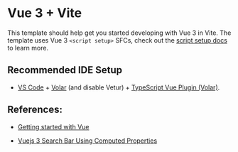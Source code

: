 # Vue 3 + Vite

This template should help get you started developing with Vue 3 in Vite. The template uses Vue 3 `<script setup>` SFCs, check out the [script setup docs](https://v3.vuejs.org/api/sfc-script-setup.html#sfc-script-setup) to learn more.

## Recommended IDE Setup

- [VS Code](https://code.visualstudio.com/) + [Volar](https://marketplace.visualstudio.com/items?itemName=Vue.volar) (and disable Vetur) + [TypeScript Vue Plugin (Volar)](https://marketplace.visualstudio.com/items?itemName=Vue.vscode-typescript-vue-plugin).


## References:

- [Getting started with Vue](https://developer.mozilla.org/en-US/docs/Learn/Tools_and_testing/Client-side_JavaScript_frameworks/Vue_getting_started)

- [Vuejs 3 Search Bar Using Computed Properties](https://softauthor.com/vuejs-composition-api-search-bar-using-computed-properties/)